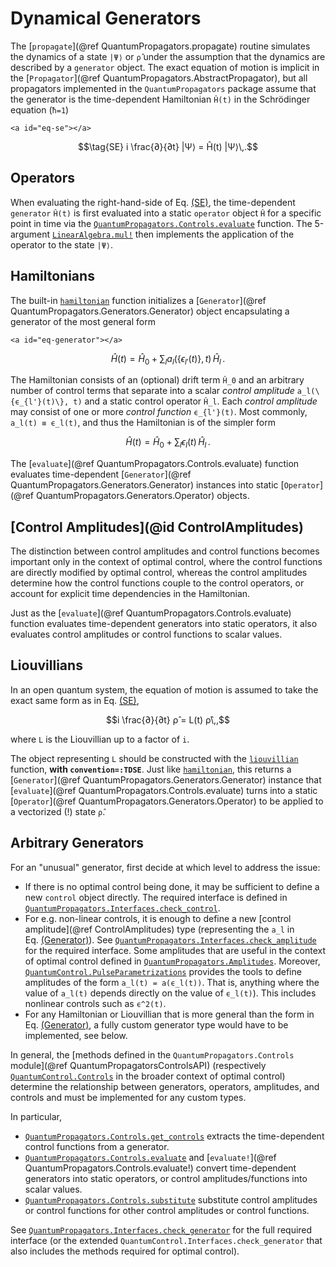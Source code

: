 # Dynamical Generators

The [`propagate`](@ref QuantumPropagators.propagate) routine simulates the dynamics of a state ``|Ψ⟩`` or ``ρ̂`` under the assumption that the dynamics are described by a `generator` object. The exact equation of motion is implicit in the [`Propagator`](@ref QuantumPropagators.AbstractPropagator), but all propagators implemented in the `QuantumPropagators` package assume that the generator is the time-dependent Hamiltonian ``Ĥ(t)`` in the Schrödinger equation (``ħ=1``)

```@raw html
<a id="eq-se"></a>
```
```math
\tag{SE}
i \frac{∂}{∂t} |Ψ⟩ = Ĥ(t) |Ψ⟩\,.
```

## Operators

When evaluating the right-hand-side of Eq. [(SE)](#eq-se), the time-dependent `generator` ``Ĥ(t)`` is first evaluated into a static `operator` object ``Ĥ`` for a specific point in time via the [`QuantumPropagators.Controls.evaluate`](@ref) function. The 5-argument [`LinearAlgebra.mul!`](https://docs.julialang.org/en/v1/stdlib/LinearAlgebra/#LinearAlgebra.mul!) then implements the application of the operator to the state ``|Ψ⟩``.



## Hamiltonians

The built-in [`hamiltonian`](@ref) function initializes a [`Generator`](@ref QuantumPropagators.Generators.Generator) object encapsulating a generator of the most general form

```@raw html
<a id="eq-generator"></a>
```
```math
\tag{Generator}
Ĥ(t) = Ĥ_0 + \sum_l a_l(\{ϵ_{l'}(t)\}, t) \, Ĥ_l\,.
```

The Hamiltonian consists of an (optional) drift term ``Ĥ_0`` and an arbitrary number of control terms that separate into a scalar *control amplitude* ``a_l(\{ϵ_{l'}(t)\}, t)`` and a static control operator  ``Ĥ_l``. Each *control amplitude* may consist of one or more *control function* ``ϵ_{l'}(t)``. Most commonly, ``a_l(t) ≡ ϵ_l(t)``, and thus the Hamiltonian is of the simpler form

```math
Ĥ(t) = Ĥ_0 + \sum_l ϵ_l(t) \, Ĥ_l\,.
```

The [`evaluate`](@ref QuantumPropagators.Controls.evaluate) function evaluates time-dependent [`Generator`](@ref QuantumPropagators.Generators.Generator) instances into static [`Operator`](@ref QuantumPropagators.Generators.Operator) objects.


## [Control Amplitudes](@id ControlAmplitudes)

The distinction between control amplitudes and control functions becomes important only in the context of optimal control, where the control functions are directly modified by optimal control, whereas the control amplitudes determine how the control functions couple to the control operators, or account for explicit time dependencies in the Hamiltonian.

Just as the [`evaluate`](@ref QuantumPropagators.Controls.evaluate) function evaluates time-dependent generators into static operators, it also evaluates control amplitudes or control functions to scalar values.


## Liouvillians

In an open quantum system, the equation of motion is assumed to take the exact same form
as in Eq. [(SE)](#eq-se),

```math
i \frac{∂}{∂t} ρ̂ = L(t) ρ̂\,,
```

where ``L`` is the Liouvillian up to a factor of ``i``.

The object representing ``L`` should be constructed with the [`liouvillian`](@ref) function, **with `convention=:TDSE`**. Just like [`hamiltonian`](@ref), this returns a [`Generator`](@ref QuantumPropagators.Generators.Generator) instance that [`evaluate`](@ref QuantumPropagators.Controls.evaluate) turns into a static [`Operator`](@ref QuantumPropagators.Generators.Operator) to be applied to a vectorized (!) state ``ρ̂``.

## Arbitrary Generators

For an "unusual" generator, first decide at which level to address the issue:

* If there is no optimal control being done, it may be sufficient to define a new `control` object directly. The required interface is defined in [`QuantumPropagators.Interfaces.check_control`](@ref).
* For e.g. non-linear controls, it is enough to define a new [control amplitude](@ref ControlAmplitudes) type (representing the ``a_l`` in Eq. [(Generator)](#eq-generator)). See [`QuantumPropagators.Interfaces.check_amplitude`](@ref) for the required interface. Some amplitudes that are useful in the context of optimal control defined in [`QuantumPropagators.Amplitudes`](https://juliaquantumcontrol.github.io/QuantumControl.jl/stable/api/quantum_propagators/#QuantumPropagatorsAmplitudesAPI). Moreover, [`QuantumControl.PulseParametrizations`](https://juliaquantumcontrol.github.io/QuantumControl.jl/stable/api/quantum_control_reference/#QuantumControlPulseParametrizationsLocalAPI) provides the tools to define amplitudes of the form ``a_l(t) = a(ϵ_l(t))``. That is, anything where the value of ``a_l(t)`` depends directly on the value of ``ϵ_l(t)``). This includes nonlinear controls such as ``ϵ^2(t)``.
* For any Hamiltonian or Liouvillian that is more general than the form in Eq. [(Generator)](#eq-generator), a fully custom generator type would have to be implemented, see below.

In general, the [methods defined in the `QuantumPropagators.Controls` module](@ref QuantumPropagatorsControlsAPI) (respectively [`QuantumControl.Controls`](https://juliaquantumcontrol.github.io/QuantumControl.jl/stable/api/quantum_control/#QuantumControlControlsAPI) in the broader context of optimal control) determine the relationship between generators, operators, amplitudes, and controls and must be implemented for any custom types.

In particular,

* [`QuantumPropagators.Controls.get_controls`](@ref) extracts the time-dependent control functions from a generator.
* [`QuantumPropagators.Controls.evaluate`](@ref) and [`evaluate!`](@ref QuantumPropagators.Controls.evaluate!) convert time-dependent generators into static operators, or control amplitudes/functions into scalar values.
* [`QuantumPropagators.Controls.substitute`](@ref) substitute control amplitudes or control functions for other control amplitudes or control functions.

See [`QuantumPropagators.Interfaces.check_generator`](@ref) for the full required interface (or the extended `QuantumControl.Interfaces.check_generator` that also includes the methods required for optimal control).

